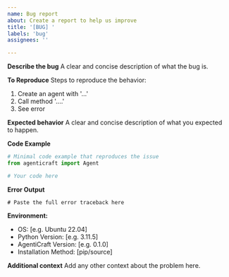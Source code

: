 ```yaml
---
name: Bug report
about: Create a report to help us improve
title: '[BUG] '
labels: 'bug'
assignees: ''

---
```


**Describe the bug**
A clear and concise description of what the bug is.

**To Reproduce**
Steps to reproduce the behavior:
1. Create an agent with '...'
2. Call method '....'
3. See error

**Expected behavior**
A clear and concise description of what you expected to happen.

**Code Example**
```python
# Minimal code example that reproduces the issue
from agenticraft import Agent

# Your code here
```

**Error Output**
```
# Paste the full error traceback here
```

**Environment:**
 - OS: [e.g. Ubuntu 22.04]
 - Python Version: [e.g. 3.11.5]
 - AgentiCraft Version: [e.g. 0.1.0]
 - Installation Method: [pip/source]

**Additional context**
Add any other context about the problem here.
